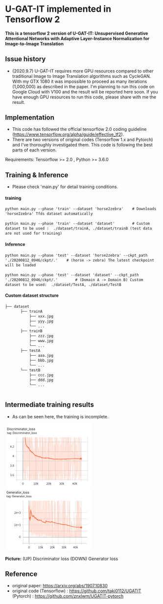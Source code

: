 
# U-GAT-IT implemented in Tensorflow 2

#### This is a tensorflow 2 version of U-GAT-IT: Unsupervised Generative Attentional Networks with Adaptive Layer-Instance Normalization for Image-to-Image Translation

## Issue history
- (2020.9.7) U-GAT-IT requires more GPU resources compared to other traditional Image to Image Translation algorithms such as CycleGAN. With my GTX 1080 it was impossible to proceed as many iterations (1,000,000) as described in the paper. I'm planning to run this code on Google Cloud with V100 and the result will be reported here soon. If you have enough GPU resources to run this code, please share with me the result.

## Implementation
- This code has followed the official tensorflow 2.0 coding guideline (https://www.tensorflow.org/alpha/guide/effective_tf2). 
- There are two versions of original codes (Tensorflow 1.x and Pytorch) and I've thoroughly investigated them. This code is following
  the best parts of each version.

Requirements: Tensorflow >= 2.0 , Python >= 3.6.0


## Training & Inference 
- Please check 'main.py' for detail training conditions. 

#### training
``` 
python main.py --phase 'train' --dataset 'horse2zebra'    # Downloads 'horse2zebra' Tfds dataset automatically 

pythin main.py --phase 'train' --dataset 'dataset'        # Custom dataset to be used :  ./dataset/trainA, ./dataset/trainB (test data are not used for training)

```

#### Inference
``` 
python main.py --phase 'test' --dataset 'horse2zebra' --ckpt_path './20200812_0946/ckpt/.'    # (horse -> zebra) The latest checkpoint will be loaded 

python main.py --phase 'test' --dataset 'dataset' --ckpt_path './20200812_0946/ckpt/.'        # (Domain A -> Domain B) Custom dataset to be used:  ./dataset/TestA, ./dataset/TestB 

```

#### Custom dataset structure  
```
├── dataset
       ├── trainA
           ├── xxx.jpg
           ├── yyy.jpg
           └── ...
       ├── trainB
           ├── zzz.jpg
           ├── www.jpg
           └── ...
       ├── testA
           ├── aaa.jpg 
           ├── bbb.jpg
           └── ...
       └── testB
           ├── ccc.jpg 
           ├── ddd.jpg
           └── ...
           
``` 

## Intermediate training results
- As can be seen here, the training is incomplete.

![Representative image](https://github.com/jis478/Tensorflow/blob/master/TF2.0/U-GAT-IT/imgs/D_loss.png) \
![Representative image](https://github.com/jis478/Tensorflow/blob/master/TF2.0/U-GAT-IT/imgs/G_loss.png) 

**Picture:** (UP) Discriminator loss (DOWN) Generator loss



## Reference
- original paper: https://arxiv.org/abs/1907.10830
- original code (Tensorflow) : https://github.com/taki0112/UGATIT
                (Pytorch) : https://github.com/znxlwm/UGATIT-pytorch
                



